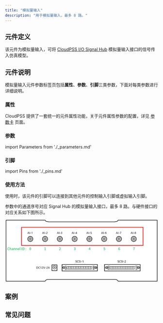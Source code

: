```yaml
---
title: "模拟量输入"
description: "用于模拟量输入，最多 8 路。"
---
```


## 元件定义

该元件为模拟量输入，可将 [CloudPSS I/O Signal Hub](../../../../../hardware/10-desktop-type/20-cloudpss-io-signal-hub/index.md) 模拟量输入接口的信号传入仿真模型。

## 元件说明

模拟量输入元件参数标签页包括**属性**、**参数**、**引脚**三类参数，下面对每类参数进行详细说明。

### 属性

CloudPSS 提供了一套统一的元件属性功能，关于元件属性参数的配置，详见 [参数卡](docs/documents/software/10-xstudio/20-simstudio/40-workbench/20-function-zone/30-design-tab/30-param-panel/index.md) 页面。

### 参数

import Parameters from './_parameters.md'

<Parameters/>

### 引脚

import Pins from './_pins.md'

<Pins/>

### 使用方法

使用时，该元件的引脚可以连接到其他元件的控制输入引脚或虚拟输入引脚。

参数中的通道序号对应 Signal Hub 的模拟量输入接口，最多 8 路。与硬件接口的对应关系如下图所示。

![模拟量输入元件与硬件接口的对应关系](./analog-in-interface.png "模拟量输入元件与硬件接口的对应关系")  

## 案例

## 常见问题

